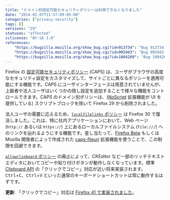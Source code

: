 ```yaml
---
title: "ドメイン別設定可能セキュリティポリシーは利用できなくなりました"
date: "2014-02-07T11:57:09-05:00"
categories: ["privacy-security"]
tags: []
versions: "29"
statuses: "affected"
cclicense: "BY-SA 3.0"
references:
    "https://bugzilla.mozilla.org/show_bug.cgi?id=913734": "Bug 913734 – Remove domain policy goop from CAPS"
    "https://bugzilla.mozilla.org/show_bug.cgi?id=995943": "Bug 995943 – local (file://) links don\'t work even when configured for company\'s internal system"
    "https://bugzilla.mozilla.org/show_bug.cgi?id=1004260": "Bug 1004260 – Firefox 29 broke clipboard access; restore the CAPS allowclipboard policy until the Clipboard API allows click-to-copy"
---
```

Firefox の [設定可能セキュリティポリシー](http://kb.mozillazine.org/Security_Policies) (CAPS) は、ユーザがブラウザの高度なセキュリティ設定をカスタマイズして、サイトごとに異なるポリシーを適用可能にする機能です。CAPS にユーザインターフェースは用意されていませんが、上級者や法人ユーザはいくつかの隠し設定を追加することで様々な機能をコントロールできます。CAPS のドメイン別ポリシーは、([NoScript](https://addons.mozilla.org/ja/firefox/addon/noscript/) 拡張機能が UI を提供している) スクリプトブロックを除いて Firefox 29 から削除されました。

法人ユーザの需要に応えるため、[`localfilelinks` ポリシー](http://kb.mozillazine.org/Links_to_local_pages_do_not_work) は Firefox 30 で復活しました。これは、特に社内アプリケーションにおいて、Web ページ (`http://` あるいは `https://`) 上にあるローカルファイルシステム (`file:///`) へのリンクを辿れるようにする機能です。差し当たって、[Firefox Beta](http://www.mozilla.org/ja/firefox/channel/) もしくは Mozilla 開発者によって作成された [caps-fileuri](https://addons.mozilla.org/ja/firefox/addon/caps-fileuri/) 拡張機能を使うことで、この制限を回避できます。

[`allowclipboard` ポリシー](http://kb.mozillazine.org/Granting_JavaScript_access_to_the_clipboard) の廃止によって、*CKEditor* など一部のリッチテキストエディタにおいてコピーや貼り付けボタンが動作しなくなっています。標準 [Clipboard API](https://developer.mozilla.org/ja/docs/Web/API/ClipboardEvent) の「クリックでコピー」対応が近い将来実装されます。<kbd>Ctrl</kbd>+<kbd>C</kbd>、<kbd>Ctrl</kbd>+<kbd>V</kbd> といった通常のキーボードショートカットは常に動作するはずです。

**更新**: 「クリックでコピー」対応は [Firefox 41 で実装されました](https://www.fxsitecompat.com/ja/docs/2015/document-execcommand-for-cut-copy-and-paste-no-longer-throws/)。
